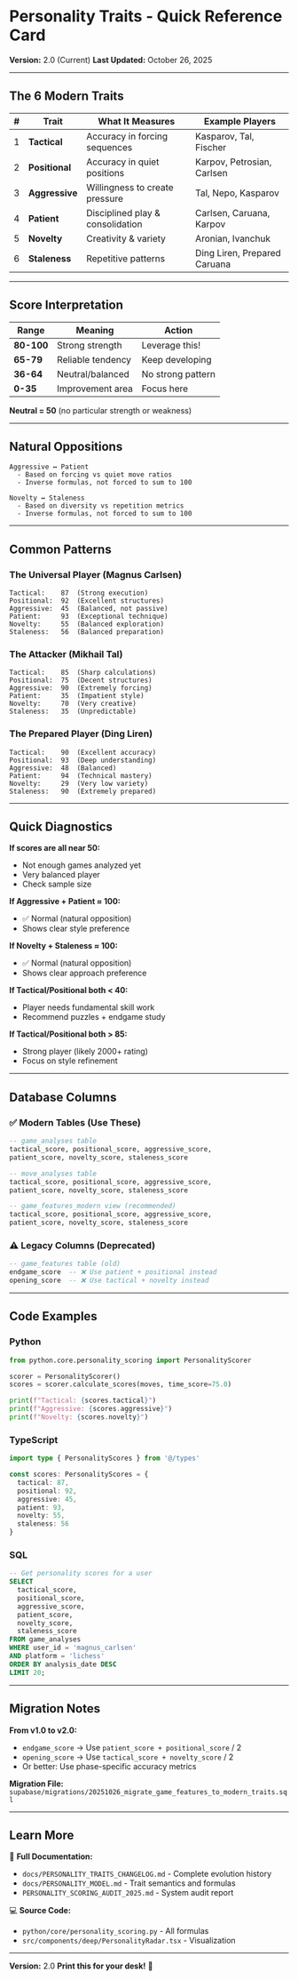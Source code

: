 # Personality Traits - Quick Reference Card

**Version:** 2.0 (Current)
**Last Updated:** October 26, 2025

---

## The 6 Modern Traits

| # | Trait | What It Measures | Example Players |
|---|-------|------------------|-----------------|
| 1 | **Tactical** | Accuracy in forcing sequences | Kasparov, Tal, Fischer |
| 2 | **Positional** | Accuracy in quiet positions | Karpov, Petrosian, Carlsen |
| 3 | **Aggressive** | Willingness to create pressure | Tal, Nepo, Kasparov |
| 4 | **Patient** | Disciplined play & consolidation | Carlsen, Caruana, Karpov |
| 5 | **Novelty** | Creativity & variety | Aronian, Ivanchuk |
| 6 | **Staleness** | Repetitive patterns | Ding Liren, Prepared Caruana |

---

## Score Interpretation

| Range | Meaning | Action |
|-------|---------|--------|
| **80-100** | Strong strength | Leverage this! |
| **65-79** | Reliable tendency | Keep developing |
| **36-64** | Neutral/balanced | No strong pattern |
| **0-35** | Improvement area | Focus here |

**Neutral = 50** (no particular strength or weakness)

---

## Natural Oppositions

```
Aggressive ↔ Patient
  - Based on forcing vs quiet move ratios
  - Inverse formulas, not forced to sum to 100

Novelty ↔ Staleness
  - Based on diversity vs repetition metrics
  - Inverse formulas, not forced to sum to 100
```

---

## Common Patterns

### The Universal Player (Magnus Carlsen)
```
Tactical:    87  (Strong execution)
Positional:  92  (Excellent structures)
Aggressive:  45  (Balanced, not passive)
Patient:     93  (Exceptional technique)
Novelty:     55  (Balanced exploration)
Staleness:   56  (Balanced preparation)
```

### The Attacker (Mikhail Tal)
```
Tactical:    85  (Sharp calculations)
Positional:  75  (Decent structures)
Aggressive:  90  (Extremely forcing)
Patient:     35  (Impatient style)
Novelty:     70  (Very creative)
Staleness:   35  (Unpredictable)
```

### The Prepared Player (Ding Liren)
```
Tactical:    90  (Excellent accuracy)
Positional:  93  (Deep understanding)
Aggressive:  48  (Balanced)
Patient:     94  (Technical mastery)
Novelty:     29  (Very low variety)
Staleness:   90  (Extremely prepared)
```

---

## Quick Diagnostics

**If scores are all near 50:**
- Not enough games analyzed yet
- Very balanced player
- Check sample size

**If Aggressive + Patient ≈ 100:**
- ✅ Normal (natural opposition)
- Shows clear style preference

**If Novelty + Staleness ≈ 100:**
- ✅ Normal (natural opposition)
- Shows clear approach preference

**If Tactical/Positional both < 40:**
- Player needs fundamental skill work
- Recommend puzzles + endgame study

**If Tactical/Positional both > 85:**
- Strong player (likely 2000+ rating)
- Focus on style refinement

---

## Database Columns

### ✅ Modern Tables (Use These)
```sql
-- game_analyses table
tactical_score, positional_score, aggressive_score,
patient_score, novelty_score, staleness_score

-- move_analyses table
tactical_score, positional_score, aggressive_score,
patient_score, novelty_score, staleness_score

-- game_features_modern view (recommended)
tactical_score, positional_score, aggressive_score,
patient_score, novelty_score, staleness_score
```

### ⚠️ Legacy Columns (Deprecated)
```sql
-- game_features table (old)
endgame_score  -- ❌ Use patient + positional instead
opening_score  -- ❌ Use tactical + novelty instead
```

---

## Code Examples

### Python
```python
from python.core.personality_scoring import PersonalityScorer

scorer = PersonalityScorer()
scores = scorer.calculate_scores(moves, time_score=75.0)

print(f"Tactical: {scores.tactical}")
print(f"Aggressive: {scores.aggressive}")
print(f"Novelty: {scores.novelty}")
```

### TypeScript
```typescript
import type { PersonalityScores } from '@/types'

const scores: PersonalityScores = {
  tactical: 87,
  positional: 92,
  aggressive: 45,
  patient: 93,
  novelty: 55,
  staleness: 56
}
```

### SQL
```sql
-- Get personality scores for a user
SELECT
  tactical_score,
  positional_score,
  aggressive_score,
  patient_score,
  novelty_score,
  staleness_score
FROM game_analyses
WHERE user_id = 'magnus_carlsen'
AND platform = 'lichess'
ORDER BY analysis_date DESC
LIMIT 20;
```

---

## Migration Notes

**From v1.0 to v2.0:**
- `endgame_score` → Use `patient_score + positional_score` / 2
- `opening_score` → Use `tactical_score + novelty_score` / 2
- Or better: Use phase-specific accuracy metrics

**Migration File:**
`supabase/migrations/20251026_migrate_game_features_to_modern_traits.sql`

---

## Learn More

📖 **Full Documentation:**
- `docs/PERSONALITY_TRAITS_CHANGELOG.md` - Complete evolution history
- `docs/PERSONALITY_MODEL.md` - Trait semantics and formulas
- `PERSONALITY_SCORING_AUDIT_2025.md` - System audit report

💻 **Source Code:**
- `python/core/personality_scoring.py` - All formulas
- `src/components/deep/PersonalityRadar.tsx` - Visualization

---

**Version:** 2.0
**Print this for your desk!** 📄
